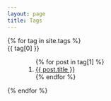 ```yaml
---
layout: page
title: Tags
---
```


<dl class="tags">
{% for tag in site.tags %} 
    <dt><a name="{{ tag[0] }}">{{ tag[0] }}</a></dt>
    <dd><ol>
    {% for post in tag[1] %}
        <li><a href="{{ post.url }}">{{ post.title }}</a></li>
    {% endfor %}
    </ol></dd>
{% endfor %}
</dl>
